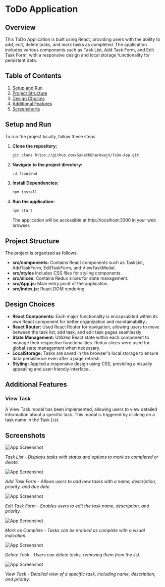 # ToDo Application

## Overview

This ToDo Application is built using React, providing users with the ability to add, edit, delete tasks, and mark tasks as completed. The application includes various components such as Task List, Add Task Form, and Edit Task Form, with a responsive design and local storage functionality for persistent data.

## Table of Contents

1. [Setup and Run](#setup-and-run)
2. [Project Structure](#project-structure)
3. [Design Choices](#design-choices)
4. [Additional Features](#additional-features)
5. [Screenshorts](#screenshorts)

## Setup and Run

To run the project locally, follow these steps:

1.  **Clone the repository:**

    ```bash
    git clone https://github.com/SakethBhardwajV/ToDo-App.git
    ```

2.  **Navigate to the project directory:**

    ```bash
    cd frontend
    ```

3.  **Install Dependencies:**

    ```bash
    npm install
    ```

4.  **Run the application:**

    ```bash
    npm start
    ```

    The application will be accessible at http://localhost:3000 in your web browser.

## Project Structure

The project is organized as follows:

- **src/components:** Contains React components such as TaskList, AddTaskForm, EditTaskForm, and ViewTaskModal.
- **src/styles** Includes CSS files for styling components.
- **src/slices:** Contains Redux slices for state management.
- **src/App.js:** Main entry point of the application.
- **src/index.js:** React DOM rendering.

## Design Choices

- **React Components:** Each major functionality is encapsulated within its own React component for better organization and maintainability..
- **React Router:** Used React Router for navigation, allowing users to move between the task list, add task, and edit task pages seamlessly
- **State Management:** Utilized React state within each component to manage their respective functionalities. Redux slices were used for global state management when necessary.
- **LocalStorage:** Tasks are saved in the browser's local storage to ensure data persistence even after a page refresh.
- **Styling:** Applied a responsive design using CSS, providing a visually appealing and user-friendly interface.

## Additional Features

### View Task

A View Task modal has been implemented, allowing users to view detailed information about a specific task. This modal is triggered by clicking on a task name in the Task List.

## Screenshots

![App Screenshot](https://i.imgur.com/Mz2L0z2.png)

_Task List - Displays tasks with status and options to mark as completed or delete._

![App Screenshot](https://i.imgur.com/n6x628B.gif)

_Add Task Form - Allows users to add new tasks with a name, description, priority, and due date._

![App Screenshot](https://i.imgur.com/ulfesJW.gif)

_Edit Task Form - Enables users to edit the task name, description, and priority._

![App Screenshot](https://i.imgur.com/wejTR2p.gif)

_Mark as Complete - Tasks can be marked as complete with a visual indication._

![App Screenshot](https://i.imgur.com/7kmh2SP.gif)

_Delete Task - Users can delete tasks, removing them from the list._

![App Screenshot](https://i.imgur.com/AZkRAl1.png)

_View Task - Detailed view of a specific task, including name, description, and priority._
